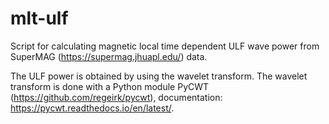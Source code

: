 # mlt-ulf

Script for calculating magnetic local time dependent ULF wave power from SuperMAG (https://supermag.jhuapl.edu/) data.

The ULF power is obtained by using the wavelet transform. The wavelet transform is done with a Python module PyCWT (https://github.com/regeirk/pycwt), documentation: https://pycwt.readthedocs.io/en/latest/.
